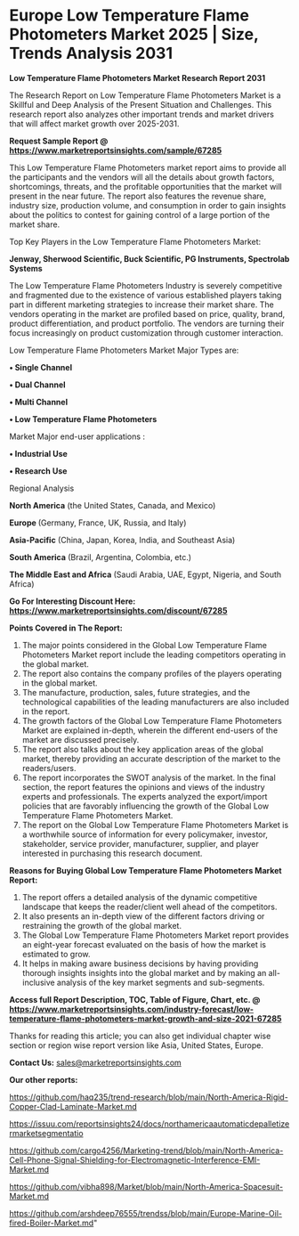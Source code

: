 # Europe Low Temperature Flame Photometers Market 2025 | Size, Trends Analysis 2031

<strong>Low Temperature Flame Photometers Market Research Report 2031</strong>

The Research Report on Low Temperature Flame Photometers Market is a Skillful and Deep Analysis of the Present Situation and Challenges. This research report also analyzes other important trends and market drivers that will affect market growth over 2025-2031.

<strong>Request Sample Report @ <a href=https://www.marketreportsinsights.com/sample/67285>https://www.marketreportsinsights.com/sample/67285</a></strong>

This Low Temperature Flame Photometers market report aims to provide all the participants and the vendors will all the details about growth factors, shortcomings, threats, and the profitable opportunities that the market will present in the near future. The report also features the revenue share, industry size, production volume, and consumption in order to gain insights about the politics to contest for gaining control of a large portion of the market share.

Top Key Players in the Low Temperature Flame Photometers Market:

<strong>Jenway, Sherwood Scientific, Buck Scientific, PG Instruments, Spectrolab Systems</strong>

The Low Temperature Flame Photometers Industry is severely competitive and fragmented due to the existence of various established players taking part in different marketing strategies to increase their market share. The vendors operating in the market are profiled based on price, quality, brand, product differentiation, and product portfolio. The vendors are turning their focus increasingly on product customization through customer interaction.

Low Temperature Flame Photometers Market Major Types are:

<strong>• Single Channel

• Dual Channel

• Multi Channel

• Low Temperature Flame Photometers</strong>

Market Major end-user applications :

<strong>• Industrial Use

• Research Use</strong>

Regional Analysis

</u><strong><b>North America</b></strong> (the United States, Canada, and Mexico)

<strong><b>Europe </b></strong>(Germany, France, UK, Russia, and Italy)

<strong><b>Asia-Pacific</b></strong> (China, Japan, Korea, India, and Southeast Asia)

<strong><b>South America</b></strong> (Brazil, Argentina, Colombia, etc.)

<strong><b>The Middle East and Africa</b></strong> (Saudi Arabia, UAE, Egypt, Nigeria, and South Africa)

<strong>Go For Interesting Discount Here: <a href=https://www.marketreportsinsights.com/discount/67285>https://www.marketreportsinsights.com/discount/67285</a></strong>

<strong>Points Covered in The Report:</strong>
<ol>
  <li>The major points considered in the Global Low Temperature Flame Photometers Market report include the leading competitors operating in the global market.</li>
  <li>The report also contains the company profiles of the players operating in the global market.</li>
  <li>The manufacture, production, sales, future strategies, and the technological capabilities of the leading manufacturers are also included in the report.</li>
  <li>The growth factors of the Global Low Temperature Flame Photometers Market are explained in-depth, wherein the different end-users of the market are discussed precisely.</li>
  <li>The report also talks about the key application areas of the global market, thereby providing an accurate description of the market to the readers/users.</li>
  <li>The report incorporates the SWOT analysis of the market. In the final section, the report features the opinions and views of the industry experts and professionals. The experts analyzed the export/import policies that are favorably influencing the growth of the Global Low Temperature Flame Photometers Market.</li>
  <li>The report on the Global Low Temperature Flame Photometers Market is a worthwhile source of information for every policymaker, investor, stakeholder, service provider, manufacturer, supplier, and player interested in purchasing this research document.</li>
</ol>
<strong>Reasons for Buying Global Low Temperature Flame Photometers Market Report:</strong>

<ol>
  <li>The report offers a detailed analysis of the dynamic competitive landscape that keeps the reader/client well ahead of the competitors.</li>
  <li>It also presents an in-depth view of the different factors driving or restraining the growth of the global market.</li>
  <li>The Global Low Temperature Flame Photometers Market report provides an eight-year forecast evaluated on the basis of how the market is estimated to grow.</li>
  <li>It helps in making aware business decisions by having providing thorough insights insights into the global market and by making an all-inclusive analysis of the key market segments and sub-segments.</li>
</ol>
<strong>Access full Report Description, TOC, Table of Figure, Chart, etc. @ <a href=https://www.marketreportsinsights.com/industry-forecast/low-temperature-flame-photometers-market-growth-and-size-2021-67285>https://www.marketreportsinsights.com/industry-forecast/low-temperature-flame-photometers-market-growth-and-size-2021-67285</a></strong>


Thanks for reading this article; you can also get individual chapter wise section or region wise report version like Asia, United States, Europe.

<strong>Contact Us:</strong>
sales@marketreportsinsights.com

<strong>Our other reports:</strong>

<a href=https://github.com/haq235/trend-research/blob/main/North-America-Rigid-Copper-Clad-Laminate-Market.md>https://github.com/haq235/trend-research/blob/main/North-America-Rigid-Copper-Clad-Laminate-Market.md</a>

<a href=https://issuu.com/reportsinsights24/docs/northamericaautomaticdepalletizermarketsegmentatio>https://issuu.com/reportsinsights24/docs/northamericaautomaticdepalletizermarketsegmentatio</a>

<a href=https://github.com/cargo4256/Marketing-trend/blob/main/North-America-Cell-Phone-Signal-Shielding-for-Electromagnetic-Interference-EMI-Market.md>https://github.com/cargo4256/Marketing-trend/blob/main/North-America-Cell-Phone-Signal-Shielding-for-Electromagnetic-Interference-EMI-Market.md</a>

<a href=https://github.com/vibha898/Market/blob/main/North-America-Spacesuit-Market.md>https://github.com/vibha898/Market/blob/main/North-America-Spacesuit-Market.md</a>

<a href=https://github.com/arshdeep76555/trendss/blob/main/Europe-Marine-Oil-fired-Boiler-Market.md>https://github.com/arshdeep76555/trendss/blob/main/Europe-Marine-Oil-fired-Boiler-Market.md</a>"
